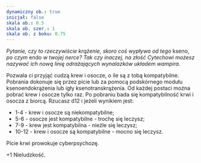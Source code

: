 ```yaml
---
dynamiczny ob.: true
inicjał: false
skala ob.: 0.5
skala ob. szer.: 1
skala ob. z boku: 0.75
---
```


*Pytanie, czy to rzeczywiście krążenie, skoro coś wypływa od tego* kseno, *po czym* endo *w twojej nerce? Tak czy inaczej, na złość Cytechowi możesz nazywać ich nową linię odrażających wynalazków układem wampira.*

Pozwala ci przyjąć cudzą krew i osocze, o ile są z tobą kompatybilne. Pobrania dokonuje się przez picie lub za pomocą podskórnego modułu ksenoendokrążenia lub igły ksenotranskrążenia. Od każdej postaci można pobrać krew i osocze tylko raz. Po pobraniu bada się kompatybilność krwi i osocza z biorcą. Rzucasz d12 i jeżeli wynikiem jest:

- 1-4 - krew i osocze są niekompatybilne;
- 5-6 - osocze jest kompatybilne - trochę się leczysz;
- 7-9 - krew jest kompatybilna - nieźle się leczysz;
- 10-12 - krew i osocze są kompatybilne - mocno się leczysz.

Picie krwi prowokuje cyberpsychozę.

+1 Nieludzkość.